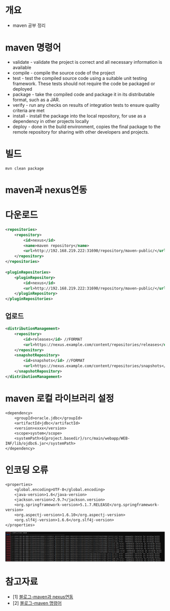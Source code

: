 # 개요
* maven 공부 정리

# maven 명령어
* validate - validate the project is correct and all necessary information is available
* compile - compile the source code of the project
* test - test the compiled source code using a suitable unit testing framework. These tests should not require the code be packaged or deployed
* package - take the compiled code and package it in its distributable format, such as a JAR.
* verify - run any checks on results of integration tests to ensure quality criteria are met
* install - install the package into the local repository, for use as a dependency in other projects locally
* deploy - done in the build environment, copies the final package to the remote repository for sharing with other developers and projects.

# 빌드
```
mvn clean package
```

# maven과 nexus연동
# 다운로드
```xml
<repositories>
    <repository>
        <id>nexus</id>
        <name>maven repository</name>
        <url>http://192.168.219.222:31690/repository/maven-public/</url>
    </repository>
</repositories>

<pluginRepositories>
    <pluginRepository>
        <id>nexus</id>
        <url>http://192.168.219.222:31690/repository/maven-public/</url>
    </pluginRepository>
</pluginRepositories>
```

## 업로드
```xml
<distributionManagement>
    <repository>
        <id>releases</id> //FORMAT
        <url>https://nexus.example.com/content/repositories/releases</url>
    </repository>
    <snapshotRepository>
        <id>snapshots</id> //FORMAT
        <url>https://nexus.example.com/content/repositories/snapshots</url>
    </snapshotRepository>
</distributionManagement>
```

# maven 로컬 라이브러리 설정
```
<dependency>
    <groupId>oracle.jdbc</groupId>
    <artifactId>jdbc</artifactId>
    <version>xxxx</version>
    <scope>system</scope>
    <systemPath>${project.basedir}/src/main/webapp/WEB-INF/lib/ojdbc6.jar</systemPath>
</dependency>
```

# 인코딩 오류
```
<properties>
    <global.encoding>UTF-8</global.encoding>
    <java-version>1.6</java-version>
    <jackson.version>2.9.7</jackson.version>
    <org.springframework-version>5.1.7.RELEASE</org.springframework-version>
    <org.aspectj-version>1.6.10</org.aspectj-version>
    <org.slf4j-version>1.6.6</org.slf4j-version>
</properties>
```

![](imgs/encoding_cp1252.png)


# 참고자료
* [1] [블로그-maven과 nexus연동](https://www.lesstif.com/sonatype-nexus/%EB%A9%94%EC%9D%B4%EB%B8%90%EA%B3%BC-%EC%97%B0%EA%B3%84-31850837.html)
* [2] [블로그-maven 명령어](https://yongary.tistory.com/255)